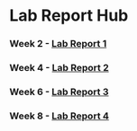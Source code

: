 # Lab Report Hub
### Week 2 - [Lab Report 1](https://kenvacs.github.io/cse15l-lab-reports/lab-report-1-week-2.html) ###
### Week 4 - [Lab Report 2](https://kenvacs.github.io/cse15l-lab-reports/lab-report-2-week-4.html)
### Week 6 - [Lab Report 3](https://kenvacs.github.io/cse15l-lab-reports/lab-report-3-week-6.html)
### Week 8 - [Lab Report 4](https://kenvacs.github.io/cse15l-lab-reports/lab-report-4-week-8.html)